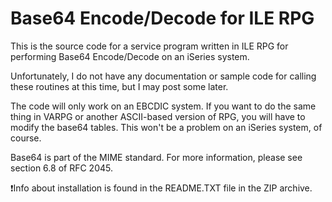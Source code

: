 # Base64 Encode/Decode for ILE RPG
This is the source code for a service program written in ILE RPG for performing Base64 Encode/Decode on an iSeries system.  

Unfortunately, I do not have any documentation or sample code for calling these routines at this time, but I may post some later.   

The code will only work on an EBCDIC system. If you want to do the same thing in VARPG or another ASCII-based version of RPG, you will have to modify the base64 tables. This won't be a problem on an iSeries system, of course.   

Base64 is part of the MIME standard. For more information, please see section 6.8 of RFC 2045.   

❗Info about installation is found in the README.TXT file in the ZIP archive.
